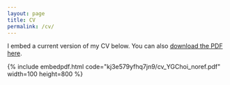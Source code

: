 ```yaml
---
layout: page
title: CV
permalink: /cv/
---
```


I embed a current version of my CV below. You can also [download the PDF here](https://www.dropbox.com/s/kj3e579yfhq7jn9/cv_YGChoi_noref.pdf?dl=0).

{% include embedpdf.html code="kj3e579yfhq7jn9/cv_YGChoi_noref.pdf" width=100 height=800 %}


